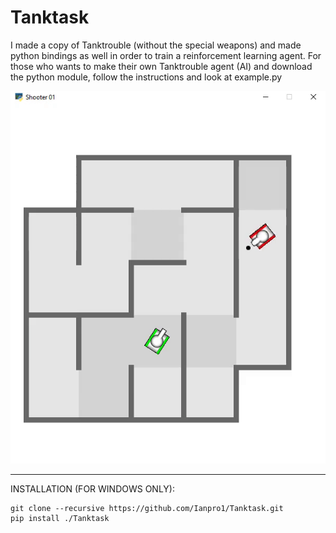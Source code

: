 # Tanktask

I made a copy of Tanktrouble (without the special weapons) and made python bindings as well in order to train a reinforcement learning agent.
For those who wants to make their own Tanktrouble agent (AI) and download the python module, follow the instructions and look at example.py

<img src="https://github.com/Ianpro1/Tanktask/blob/master/Tanktask.gif" width="800">

******

INSTALLATION (FOR WINDOWS ONLY):

```
git clone --recursive https://github.com/Ianpro1/Tanktask.git
pip install ./Tanktask
```
